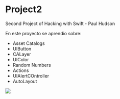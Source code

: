 # Project2
Second Project of Hacking with Swift - Paul Hudson

En este proyecto se aprendio sobre:

* Asset Catalogs
* UIButton
* CALayer
* UIColor
* Random Numbers
* Actions
* UIAlertCOntroller
* AutoLayout

![](Project2.gif)
